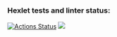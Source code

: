 ### Hexlet tests and linter status:
[![Actions Status](https://github.com/Georgyphyton/python-project-49/workflows/hexlet-check/badge.svg)](https://github.com/Georgyphyton/python-project-49/actions)
<a href="https://codeclimate.com/github/Georgyphyton/ru-my-first-pullrequest/maintainability"><img src="https://api.codeclimate.com/v1/badges/51aaf47658f0a896e471/maintainability" /></a>
